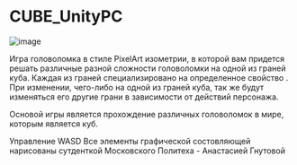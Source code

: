 # CUBE_UnityPC
![image](https://user-images.githubusercontent.com/51047366/186431843-f4ef9c21-9563-494b-907c-18dc6a74d1fa.png)

Игра головоломка в стиле PixelArt изометрии, в которой вам придется решать различные разной сложности головоломки на одной из граней куба. Каждая из граней специализировано на определенное свойство . При изменении, чего-либо на одной из граней куба, так же будут изменяться его другие грани в зависимости от действий персонажа.

Основой игры является прохождение различных головоломок в мире, которым является куб.

Управление WASD
Все элементы графической состовляющей нарисованы сутденткой Московского Политеха - Анастасией Гнутовой
